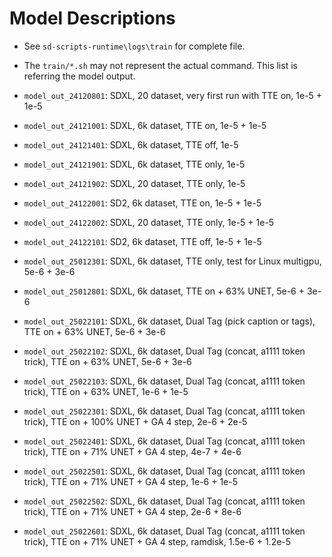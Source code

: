 # Model Descriptions #

- See `sd-scripts-runtime\logs\train` for complete file.
- The `train/*.sh` may not represent the actual command. This list is referring the model output.

- `model_out_24120801`: SDXL, 20 dataset, very first run with TTE on, 1e-5 + 1e-5
- `model_out_24121001`: SDXL, 6k dataset, TTE on, 1e-5 + 1e-5
- `model_out_24121401`: SDXL, 6k dataset, TTE off, 1e-5
- `model_out_24121901`: SDXL, 6k dataset, TTE only, 1e-5
- `model_out_24121902`: SDXL, 20 dataset, TTE only, 1e-5
- `model_out_24122001`: SD2, 6k dataset, TTE on, 1e-5 + 1e-5
- `model_out_24122002`: SDXL, 20 dataset, TTE only, 1e-5 + 1e-5
- `model_out_24122101`: SD2, 6k dataset, TTE off, 1e-5 + 1e-5
- `model_out_25012301`: SDXL, 6k dataset, TTE only, test for Linux multigpu, 5e-6 + 3e-6
- `model_out_25012801`: SDXL, 6k dataset, TTE on + 63% UNET, 5e-6 + 3e-6
- `model_out_25022101`: SDXL, 6k dataset, Dual Tag (pick caption or tags), TTE on + 63% UNET, 5e-6 + 3e-6
- `model_out_25022102`: SDXL, 6k dataset, Dual Tag (concat, a1111 token trick), TTE on + 63% UNET, 5e-6 + 3e-6
- `model_out_25022103`: SDXL, 6k dataset, Dual Tag (concat, a1111 token trick), TTE on + 63% UNET, 1e-6 + 1e-5
- `model_out_25022301`: SDXL, 6k dataset, Dual Tag (concat, a1111 token trick), TTE on + 100% UNET + GA 4 step, 2e-6 + 2e-5
- `model_out_25022401`: SDXL, 6k dataset, Dual Tag (concat, a1111 token trick), TTE on + 71% UNET + GA 4 step, 4e-7 + 4e-6
- `model_out_25022501`: SDXL, 6k dataset, Dual Tag (concat, a1111 token trick), TTE on + 71% UNET + GA 4 step, 1e-6 + 1e-5
- `model_out_25022502`: SDXL, 6k dataset, Dual Tag (concat, a1111 token trick), TTE on + 71% UNET + GA 4 step, 2e-6 + 8e-6
- `model_out_25022601`: SDXL, 6k dataset, Dual Tag (concat, a1111 token trick), TTE on + 71% UNET + GA 4 step, ramdisk, 1.5e-6 + 1.2e-5
